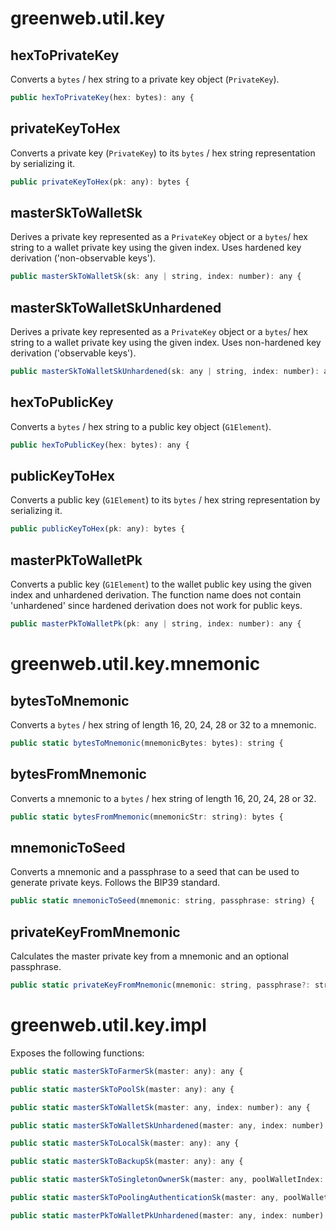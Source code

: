 # greenweb.util.key

## hexToPrivateKey

Converts a `bytes` / hex string to a private key object (`PrivateKey`).

```js
public hexToPrivateKey(hex: bytes): any {
```

## privateKeyToHex

Converts a private key (`PrivateKey`) to its `bytes` / hex string representation by serializing it.

```js
public privateKeyToHex(pk: any): bytes {
```

## masterSkToWalletSk

Derives a private key represented as a `PrivateKey` object or a `bytes`/ hex string to a wallet private key using the given index. Uses hardened key derivation ('non-observable keys').

```js
public masterSkToWalletSk(sk: any | string, index: number): any {
```

## masterSkToWalletSkUnhardened

Derives a private key represented as a `PrivateKey` object or a `bytes`/ hex string to a wallet private key using the given index. Uses non-hardened key derivation ('observable keys').

```js
public masterSkToWalletSkUnhardened(sk: any | string, index: number): any {
```

## hexToPublicKey

Converts a `bytes` / hex string to a public key object (`G1Element`).

```js
public hexToPublicKey(hex: bytes): any {
```

## publicKeyToHex

Converts a public key (`G1Element`) to its `bytes` / hex string representation by serializing it.

```js
public publicKeyToHex(pk: any): bytes {
```

## masterPkToWalletPk

Converts a public key (`G1Element`) to the wallet public key using the given index and unhardened derivation. The function name does not contain 'unhardened' since hardened derivation does not work for public keys.

```js
public masterPkToWalletPk(pk: any | string, index: number): any {
```

# greenweb.util.key.mnemonic

## bytesToMnemonic

Converts a `bytes` / hex string of length 16, 20, 24, 28 or 32 to a mnemonic. 

```js
public static bytesToMnemonic(mnemonicBytes: bytes): string {
```

## bytesFromMnemonic

Converts a mnemonic to a `bytes` / hex string of length 16, 20, 24, 28 or 32.

```js
public static bytesFromMnemonic(mnemonicStr: string): bytes {
```

## mnemonicToSeed

Converts a mnemonic and a passphrase to a seed that can be used to generate private keys. Follows the BIP39 standard.

```js
public static mnemonicToSeed(mnemonic: string, passphrase: string) {
```

## privateKeyFromMnemonic

Calculates the master private key from a mnemonic and an optional passphrase.

```js
public static privateKeyFromMnemonic(mnemonic: string, passphrase?: string): any {
```

# greenweb.util.key.impl

Exposes the following functions:

```js
public static masterSkToFarmerSk(master: any): any {
```

```js
public static masterSkToPoolSk(master: any): any {
```

```js
public static masterSkToWalletSk(master: any, index: number): any {
```

```js
public static masterSkToWalletSkUnhardened(master: any, index: number): any {
```

```js
public static masterSkToLocalSk(master: any): any {
```

```js
public static masterSkToBackupSk(master: any): any {
```

```js
public static masterSkToSingletonOwnerSk(master: any, poolWalletIndex: number): any {
```

```js
public static masterSkToPoolingAuthenticationSk(master: any, poolWalletIndex: number, index: number): any {
```

```js
public static masterPkToWalletPkUnhardened(master: any, index: number): any {
```
